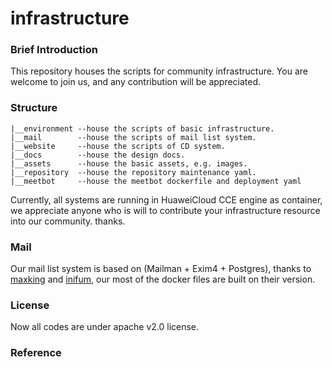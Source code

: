 # infrastructure

### Brief Introduction

This repository houses the scripts for community infrastructure. You are welcome to join us, and any contribution will be appreciated.

### Structure
```
|__environment --house the scripts of basic infrastructure. 
|__mail        --house the scripts of mail list system.
|__website     --house the scripts of CD system.
|__docs        --house the design docs.
|__assets      --house the basic assets, e.g. images.
|__repository  --house the repository maintenance yaml.
|__meetbot     --house the meetbot dockerfile and deployment yaml
```


Currently, all systems are running in HuaweiCloud CCE engine as container, we appreciate anyone who is will to contribute your infrastructure resource into our community. thanks.

### Mail

Our mail list system is based on (Mailman + Exim4 + Postgres), thanks to [maxking](https://github.com/maxking/docker-mailman)
and [inifum](https://github.com/infinum/exim4-docker), our most of the docker files are built on their version.

### License

Now all codes are under apache v2.0 license.

### Reference
